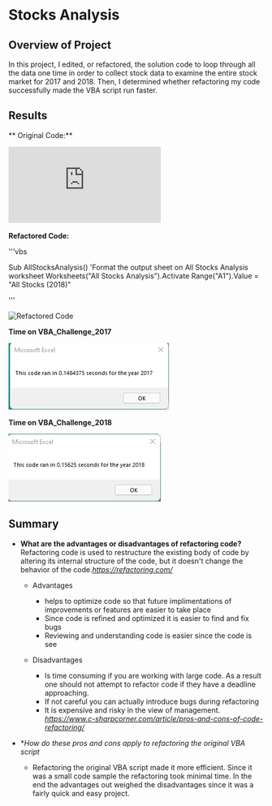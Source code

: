# Stocks Analysis
## Overview of Project
In this project, I edited, or refactored, the solution code to loop through all the data one time in order to collect stock data to examine the entire stock market for 2017 and 2018. Then, I determined whether refactoring my code successfully made the VBA script run faster. 
## Results
** Original Code:**

![Original Code](https://github.com/CorinneBean/Stock-Analysis/blob/a30fb349630b9013b2590b036dea84a2ed29447b/Resources/Original%20Code.pdf)

**Refactored Code:**

'''vbs

Sub AllStocksAnalysis()
   'Format the output sheet on All Stocks Analysis worksheet
        Worksheets("All Stocks Analysis").Activate
        Range("A1").Value = "All Stocks (2018)"

'''

![Refactored Code](https://github.com/CorinneBean/Stock-Analysis/blob/86f91529a3003c8e08671fb448c052881fc6f7e5/Refactored_Code)

**Time on VBA_Challenge_2017**

![VBA_Challenge_2017]( https://github.com/CorinneBean/Stock-Analysis/blob/b3c2dc3356d3de2b475b41ce38bf7b7f6b4ed0e3/Resources/VBA_Challenge_2017.png)

**Time on VBA_Challenge_2018**

![VBA_Challenge_2018]( https://github.com/CorinneBean/Stock-Analysis/blob/b3c2dc3356d3de2b475b41ce38bf7b7f6b4ed0e3/Resources/VBA_Challenge_2018.png)

## Summary

- **What are the advantages or disadvantages of refactoring code?**
Refactoring code is used to restructure the existing body of code by altering its internal structure of the code, but it doesn't change the behavior of the code.*https://refactoring.com/*

	- Advantages
		- helps to optimize code so that future implimentations of improvements or features are easier to take place
		- Since code is refined and optimized it is easier to find and fix bugs
		- Reviewing and understanding code is easier since the code is see

	- Disadvantages
		- Is time consuming if you are working with large code. As a result one should not attempt to refactor code if they have a deadline approaching. 
		- If not careful you can actually introduce bugs during refactoring
		- It is expensive and risky in the view of management. *https://www.c-sharpcorner.com/article/pros-and-cons-of-code-refactoring/*
	
- **How do these pros and cons apply to refactoring the original VBA script*
	- Refactoring the original VBA script made it more efficient. Since it was a small code sample the refactoring took minimal time. In the end the advantages out weighed the disadvantages since it was a fairly quick and easy project.